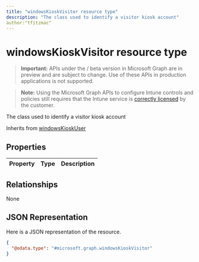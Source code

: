 ```yaml
---
title: "windowsKioskVisitor resource type"
description: "The class used to identify a visitor kiosk account"
author:"tfitzmac"
---
```


# windowsKioskVisitor resource type

> **Important:** APIs under the / beta version in Microsoft Graph are in preview and are subject to change. Use of these APIs in production applications is not supported.

> **Note:** Using the Microsoft Graph APIs to configure Intune controls and policies still requires that the Intune service is [correctly licensed](https://go.microsoft.com/fwlink/?linkid=839381) by the customer.

The class used to identify a visitor kiosk account

Inherits from [windowsKioskUser](../resources/intune-deviceconfig-windowskioskuser.md)

## Properties
|Property|Type|Description|
|:---|:---|:---|

## Relationships
None
## JSON Representation
Here is a JSON representation of the resource.
<!-- {
  "blockType": "resource",
  "@odata.type": "microsoft.graph.windowsKioskVisitor"
}
-->
``` json
{
  "@odata.type": "#microsoft.graph.windowsKioskVisitor"
}
```





